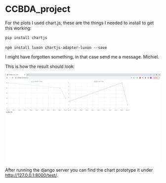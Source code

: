 # CCBDA_project

For the plots I used chart.js, these are the things I needed to install to get this working:

```
pip install chartjs

npm install luxon chartjs-adapter-luxon --save
```

I might have forgotten something, in that case send me a message. Michiel.

This is how the result should look:

![img_charts_v1.png](images%2Fimg_charts_v1.png)

After running the django server you can find the chart prototype it under http://127.0.0.1:8000/test/.